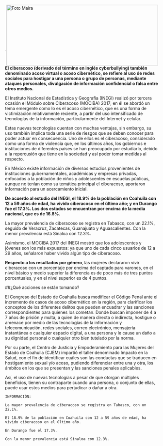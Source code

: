 <p>
   <a title="ir a Otras Publicaciones" href="http://www.trcimplan.gob.mx/autores/maira-ivonne-flores-reyes.html"><img class="img-responsive contenido-imagen" src="../imagenes/128/lic-maira-ivonne-flores-reyes-top5.png" align="right" alt="Foto Maira" width="500" height="200"></a>

</p>

</br></br></br></br></br></br></br></br>

---

**El ciberacoso (derivado del término en inglés cyberbullying) también denominado acoso virtual o acoso cibernético, se refiere al uso de redes sociales para hostigar a una persona o grupo de personas, mediante ataques personales, divulgación de información confidencial o falsa entre otros medios.**

El Instituto Nacional de Estadística y Geografía (INEGI) realizó por tercera ocasión el Módulo sobre Ciberacoso (MOCIBA) 2017; en él se abordó un tema emergente como lo es el acoso cibernético, que es una forma de victimización relativamente reciente, a partir del uso intensificado de tecnologías de la información, particularmente del Internet y celular.

Estas nuevas tecnologías cuentan con muchas ventajas, sin embargo, su uso también implica toda una serie de riesgos que se deben conocer para poder actuar en consecuencia. Uno de ellos es el ciberacoso, considerado como una forma de violencia que, en los últimos años, los gobiernos e instituciones de diferentes países se han preocupado por estudiarlo, debido a la repercusión que tiene en la sociedad y así poder tomar medidas al respecto.

En México existe información de diversos estudios provenientes de instituciones gubernamentales, académicas y empresas privadas, enfocados a la población de niños y adolescentes en escuelas públicas, aunque no tenían como su temática principal el ciberacoso, aportaron información para un acercamiento inicial.

**De acuerdo al estudio del INEGI, el 18.9% de la población en Coahuila con 12 a 59 años de edad, ha vivido ciberacoso en el último año; y en Durango fue el 17.3%. Los dos estados se encuentran por encima de la media nacional, que es de 16.8%.**

La mayor prevalencia de ciberacoso se registra en Tabasco, con un 22.1%, seguido de Veracruz, Zacatecas, Guanajuato y Aguascalientes. Con la menor prevalencia está Sinaloa con 12.3%.

Asimismo, el MOCIBA 2017 del INEGI mostró que los adolescentes y jóvenes son los más expuestos: ya que uno de cada cinco usuarios de 12 a 29 años, señalaron haber vivido algún tipo de ciberacoso.

**Respecto a los resultados por género**, las mujeres declararon vivir ciberacoso con un porcentaje por encima del captado para varones, en el nivel básico y medio superior la diferencia es de poco más de tres puntos porcentuales, y en el nivel superior es de 4 puntos.

##¿Qué acciones se están tomando?

El Congreso del Estado de Coahuila busca modificar el Código Penal ante el incremento de casos de acoso cibernético en la región, para clarificar los conceptos de los diferentes delitos que pueden encuadrar y las sanciones correspondientes para quienes los cometan. Donde buscan imponer de 4 a 7 años de prisión y multa, a quien de manera directa o indirecta, hostigue o amenace por medio de las tecnologías de la información y telecomunicación, redes sociales, correo electrónico, mensajería instantánea o cualquier espacio  digital, a una persona y le cause un daño  a su  dignidad personal o cualquier otro bien tutelado por la norma.

Por su parte, el Centro de Justicia y Empoderamiento para las Mujeres del Estado de Coahuila (CJEM) impartió el taller denominado Impacto en la Salud, con el fin de identificar cuáles son las conductas que se traducen en hostigamiento sexual y/o acoso, pudiendo diferenciar entre una y otra, los ámbitos en los que se presentan y las sanciones penales aplicables.

Así, el uso de nuevas tecnologías a pesar de que otorgan múltiples beneficios, tienen su contraparte cuando una persona, o conjunto de ellas, puede usar estos medios para perjudicar o dañar a otra.


~~~
INFORMACIÓN:

La mayor prevalencia de ciberacoso se registra en Tabasco, con un 22.1%.

El 18.9% de la población en Coahuila con 12 a 59 años de edad, ha vivido ciberacoso en el último año.

En Durango fue el 17.3%.

Con la menor prevalencia está Sinaloa con 12.3%.
~~~
